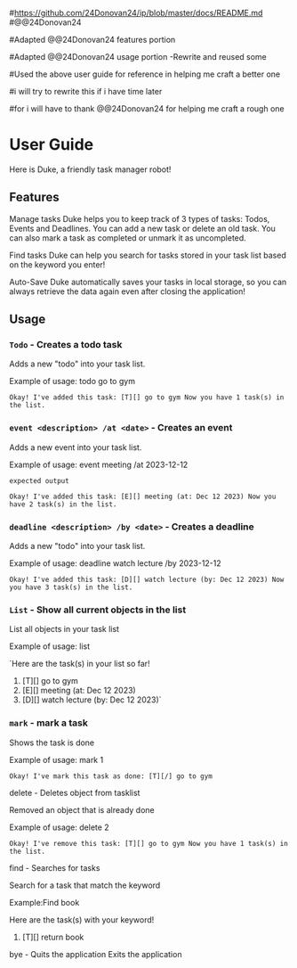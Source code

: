 #https://github.com/24Donovan24/ip/blob/master/docs/README.md
#@@24Donovan24 

#Adapted @@24Donovan24 features portion

#Adapted @@24Donovan24 usage portion -Rewrite and reused some

#Used the above user guide for reference in helping me craft a better one

#i will try to rewrite this if i have time later

#for i will have to thank @@24Donovan24 for helping me craft a rough one


# User Guide
Here is Duke, a friendly task manager robot!

## Features 
Manage tasks
Duke helps you to keep track of 3 types of tasks: Todos, Events and Deadlines. 
You can add a new task or delete an old task. 
You can also mark a task as completed or unmark it as uncompleted.

Find tasks
Duke can help you search for tasks stored in your task list based on the keyword you enter!

Auto-Save
Duke automatically saves your tasks in local storage, so you can always retrieve the data again even 
after closing the application!

## Usage

### `Todo` - Creates a todo task

Adds a new "todo" into your task list.

Example of usage: todo go to gym

`Okay! I've added this task:
[T][] go to gym
Now you have 1 task(s) in the list.`

### `event <description> /at <date>` - Creates an event

Adds a new event into your task list.

Example of usage: event meeting /at 2023-12-12

```
expected output
```
`Okay! I've added this task:
[E][] meeting (at: Dec 12 2023)
Now you have 2 task(s) in the list.`

### `deadline <description> /by <date>` - Creates a deadline

Adds a new "todo" into your task list.

Example of usage: deadline watch lecture /by 2023-12-12

`Okay! I've added this task:
[D][] watch lecture (by: Dec 12 2023)
Now you have 3 task(s) in the list.`


### `List` - Show all current objects in the list

List all objects in your task list

Example of usage: list

`Here are the task(s) in your list so far!
1. [T][] go to gym
2. [E][] meeting (at: Dec 12 2023)
3. [D][] watch lecture (by: Dec 12 2023)`

### `mark` - mark a task

Shows the task is done

Example of usage: mark 1

`Okay! I've mark this task as done:
[T][/] go to gym`

delete <index> - Deletes object from tasklist

Removed an object that is already done

Example of usage: delete 2

`Okay! I've remove this task:
[T][] go to gym
Now you have 1 task(s) in the list.`

find <keyword> - Searches for tasks

Search for a task that match the keyword

Example:Find book

Here are the task(s) with your keyword!
1. [T][] return book

bye - Quits the application
Exits the application



